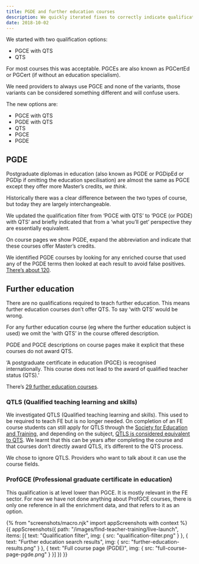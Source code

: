 ```yaml
---
title: PGDE and further education courses
description: We quickly iterated fixes to correctly indicate qualifications on these courses.
date: 2018-10-02
---
```


We started with two qualification options:

* PGCE with QTS
* QTS

For most courses this was acceptable. PGCEs are also known as PGCertEd or PGCert (if without an education specialism).

We need providers to always use PGCE and none of the variants, those variants can be considered something different and will confuse users.

The new options are:

* PGCE with QTS
* PGDE with QTS
* QTS
* PGCE
* PGDE

## PGDE

Postgraduate diplomas in education (also known as PGDE or PGDipEd or PGDip if omitting the education specilisation) are almost the same as PGCE except they offer more Master’s credits, _we think_.

Historically there was a clear difference between the two types of course, but today they are largely interchangeable.

We updated the qualification filter from ‘PGCE with QTS’ to ‘PGCE (or PGDE) with QTS’ and briefly indicated that from a ‘what you’ll get’ perspective they are essentially equivalent.

On course pages we show PGDE, expand the abbreviation and indicate that these courses offer Master’s credits.

We identified PGDE courses by looking for any enriched course that used any of the PGDE terms then looked at each result to avoid false positives. [There’s about 120](https://gist.github.com/fofr/63073b212c76469ba88511dc0db63691).

## Further education

There are no qualifications required to teach further education. This means further education courses don’t offer QTS. To say ‘with QTS’ would be wrong.

For any further education course (eg where the further education subject is used) we omit the ‘with QTS’ in the course offered description.

PGDE and PGCE descriptions on course pages make it explicit that these courses do not award QTS.

‘A postgraduate certificate in education (PGCE) is recognised internationally. This course does not lead to the award of qualified teacher status (QTS).’

There’s [29 further education courses](https://find-postgraduate-teacher-training.education.gov.uk/results?l=2&subjects=14&qualification=QtsOnly&qualification=PgdePgceWithQts&qualification=Other&fulltime=False&parttime=False).

### QTLS (Qualified teaching learning and skills)

We investigated QTLS (Qualified teaching learning and skills). This used to be required to teach FE but is no longer needed. On completion of an FE course students can still apply for QTLS through the [Society for Education and Training](https://set.et-foundation.co.uk/professionalism/qtls/), and depending on the subject, [QTLS is considered equivalent to QTS](https://www.gov.uk/guidance/qualified-teacher-status-qts#qualified-teacher-learning-and-skills-qtls). We learnt that this can be years after completing the course and that courses don’t directly award QTLS, it’s different to the QTS process.

We chose to ignore QTLS. Providers who want to talk about it can use the course fields.

### ProfGCE (Professional graduate certificate in education)

This qualification is at level lower than PGCE. It is mostly relevant in the FE sector. For now we have not done anything about ProfGCE courses, there is only one reference in all the enrichment data, and that refers to it as an option.

{% from "screenshots/macro.njk" import appScreenshots with context %}
{{ appScreenshots({
  path: "/images/find-teacher-training/live-launch",
  items: [{
    text: "Qualification filter",
    img: { src: "qualification-filter.png" }
  }, {
    text: "Further education search results",
    img: { src: "further-education-results.png" }
  }, {
    text: "Full course page (PGDE)",
    img: { src: "full-course-page-pgde.png" }
  }]
}) }}
